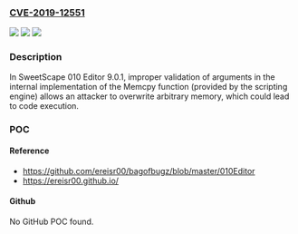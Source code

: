 ### [CVE-2019-12551](https://cve.mitre.org/cgi-bin/cvename.cgi?name=CVE-2019-12551)
![](https://img.shields.io/static/v1?label=Product&message=n%2Fa&color=blue)
![](https://img.shields.io/static/v1?label=Version&message=n%2Fa&color=blue)
![](https://img.shields.io/static/v1?label=Vulnerability&message=n%2Fa&color=brighgreen)

### Description

In SweetScape 010 Editor 9.0.1, improper validation of arguments in the internal implementation of the Memcpy function (provided by the scripting engine) allows an attacker to overwrite arbitrary memory, which could lead to code execution.

### POC

#### Reference
- https://github.com/ereisr00/bagofbugz/blob/master/010Editor
- https://ereisr00.github.io/

#### Github
No GitHub POC found.


